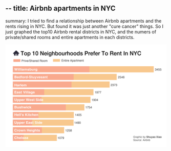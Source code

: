 --
title: Airbnb apartments in NYC
--
summary: I tried to find a relationship between Airbnb apartments and the rents rising in NYC. But found it was just another "cure cancer" things. So I just graphed the top10 Airbnb rental districts in NYC, and the numers of private/shared rooms and entire apartments in each districts.


![Data visualization](top10.png)
